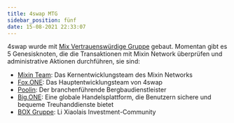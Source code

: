 ```yaml
---
title: 4swap MTG
sidebar_position: fünf
date: 15-08-2021 22:33:07
---
```


4swap wurde mit [Mix Vertrauenswürdige Gruppe](https://developers.mixin.one/document/mainnet/mtg) gebaut. Momentan gibt es 5 Genesisknoten, die die Transaktionen mit Mixin Network überprüfen und administrative Aktionen durchführen, sie sind:

- [Mixin Team](https://mixin.one/): Das Kernentwicklungsteam des Mixin Networks
- [Fox.ONE](https://fox.one/): Das Hauptentwicklungsteam von 4swap
- [Poolin](https://poolin.com/): Der branchenführende Bergbaudienstleister
- [Big.ONE](https://big.one/): Eine globale Handelsplattform, die Benutzern sichere und bequeme Treuhanddienste bietet
- [BOX Gruppe](https://onregularinvesting.com/): Li Xiaolais Investment-Community


